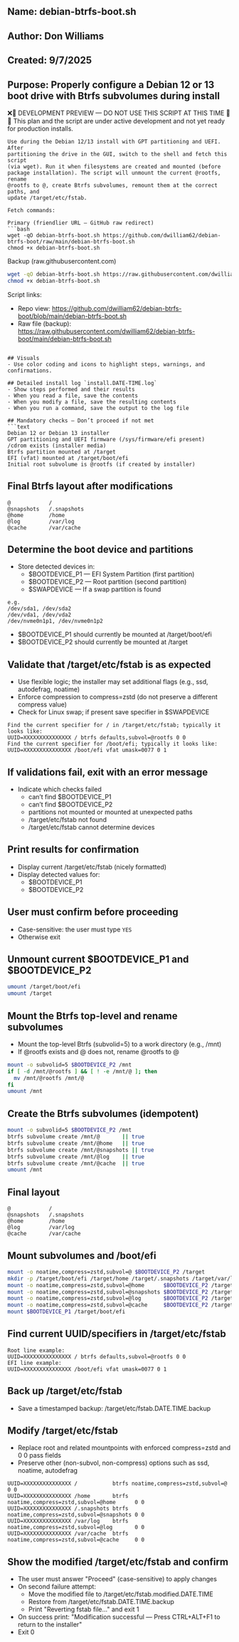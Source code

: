 ## Name: debian-btrfs-boot.sh

## Author: Don Williams

## Created: 9/7/2025

## Purpose: Properly configure a Debian 12 or 13 boot drive with Btrfs subvolumes during install

❌🚧 DEVELOPMENT PREVIEW — DO NOT USE THIS SCRIPT AT THIS TIME 🚧❌
This plan and the script are under active development and not yet ready for production installs.

```text
Use during the Debian 12/13 install with GPT partitioning and UEFI. After
partitioning the drive in the GUI, switch to the shell and fetch this script
(via wget). Run it when filesystems are created and mounted (before
package installation). The script will unmount the current @rootfs, rename
@rootfs to @, create Btrfs subvolumes, remount them at the correct paths, and
update /target/etc/fstab.

Fetch commands:

Primary (friendlier URL — GitHub raw redirect)
```bash
wget -qO debian-btrfs-boot.sh https://github.com/dwilliam62/debian-btrfs-boot/raw/main/debian-btrfs-boot.sh
chmod +x debian-btrfs-boot.sh
```

Backup (raw.githubusercontent.com)
```bash
wget -qO debian-btrfs-boot.sh https://raw.githubusercontent.com/dwilliam62/debian-btrfs-boot/main/debian-btrfs-boot.sh
chmod +x debian-btrfs-boot.sh
```

Script links:
- Repo view: https://github.com/dwilliam62/debian-btrfs-boot/blob/main/debian-btrfs-boot.sh
- Raw file (backup):  https://raw.githubusercontent.com/dwilliam62/debian-btrfs-boot/main/debian-btrfs-boot.sh
```

## Visuals
- Use color coding and icons to highlight steps, warnings, and confirmations.

## Detailed install log `install.DATE-TIME.log`
- Show steps performed and their results
- When you read a file, save the contents
- When you modify a file, save the resulting contents
- When you run a command, save the output to the log file

## Mandatory checks — Don’t proceed if not met
```text
Debian 12 or Debian 13 installer
GPT partitioning and UEFI firmware (/sys/firmware/efi present)
/cdrom exists (installer media)
Btrfs partition mounted at /target
EFI (vfat) mounted at /target/boot/efi
Initial root subvolume is @rootfs (if created by installer)
```

## Final Btrfs layout after modifications
```text
@            /
@snapshots   /.snapshots
@home        /home
@log         /var/log
@cache       /var/cache
```

## Determine the boot device and partitions
- Store detected devices in:
  - $BOOTDEVICE_P1 — EFI System Partition (first partition)
  - $BOOTDEVICE_P2 — Root partition (second partition)
  - $SWAPDEVICE    — If a swap partition is found

```text
e.g.
/dev/sda1, /dev/sda2
/dev/vda1, /dev/vda2
/dev/nvme0n1p1, /dev/nvme0n1p2
```

- $BOOTDEVICE_P1 should currently be mounted at /target/boot/efi
- $BOOTDEVICE_P2 should currently be mounted at /target

## Validate that /target/etc/fstab is as expected
- Use flexible logic; the installer may set additional flags (e.g., ssd, autodefrag, noatime)
- Enforce compression to compress=zstd (do not preserve a different compress value)
- Check for Linux swap; if present save specifier in $SWAPDEVICE

```text
Find the current specifier for / in /target/etc/fstab; typically it looks like:
UUID=XXXXXXXXXXXXXXX / btrfs defaults,subvol=@rootfs 0 0
Find the current specifier for /boot/efi; typically it looks like:
UUID=XXXXXXXXXXXXXXX /boot/efi vfat umask=0077 0 1
```

## If validations fail, exit with an error message
- Indicate which checks failed
  - can’t find $BOOTDEVICE_P1
  - can’t find $BOOTDEVICE_P2
  - partitions not mounted or mounted at unexpected paths
  - /target/etc/fstab not found
  - /target/etc/fstab cannot determine devices

## Print results for confirmation
- Display current /target/etc/fstab (nicely formatted)
- Display detected values for:
  - $BOOTDEVICE_P1
  - $BOOTDEVICE_P2

## User must confirm before proceeding
- Case-sensitive: the user must type `YES`
- Otherwise exit

## Unmount current $BOOTDEVICE_P1 and $BOOTDEVICE_P2
```bash
umount /target/boot/efi
umount /target
```

## Mount the Btrfs top-level and rename subvolumes
- Mount the top-level Btrfs (subvolid=5) to a work directory (e.g., /mnt)
- If @rootfs exists and @ does not, rename @rootfs to @

```bash
mount -o subvolid=5 $BOOTDEVICE_P2 /mnt
if [ -d /mnt/@rootfs ] && [ ! -e /mnt/@ ]; then
  mv /mnt/@rootfs /mnt/@
fi
umount /mnt
```

## Create the Btrfs subvolumes (idempotent)
```bash
mount -o subvolid=5 $BOOTDEVICE_P2 /mnt
btrfs subvolume create /mnt/@       || true
btrfs subvolume create /mnt/@home   || true
btrfs subvolume create /mnt/@snapshots || true
btrfs subvolume create /mnt/@log    || true
btrfs subvolume create /mnt/@cache  || true
umount /mnt
```

## Final layout
```text
@            /
@snapshots   /.snapshots
@home        /home
@log         /var/log
@cache       /var/cache
```

## Mount subvolumes and /boot/efi
```bash
mount -o noatime,compress=zstd,subvol=@ $BOOTDEVICE_P2 /target
mkdir -p /target/boot/efi /target/home /target/.snapshots /target/var/log /target/var/cache
mount -o noatime,compress=zstd,subvol=@home      $BOOTDEVICE_P2 /target/home
mount -o noatime,compress=zstd,subvol=@snapshots $BOOTDEVICE_P2 /target/.snapshots
mount -o noatime,compress=zstd,subvol=@log       $BOOTDEVICE_P2 /target/var/log
mount -o noatime,compress=zstd,subvol=@cache     $BOOTDEVICE_P2 /target/var/cache
mount $BOOTDEVICE_P1 /target/boot/efi
```

## Find current UUID/specifiers in /target/etc/fstab
```text
Root line example:
UUID=XXXXXXXXXXXXXXX / btrfs defaults,subvol=@rootfs 0 0
EFI line example:
UUID=XXXXXXXXXXXXXXX /boot/efi vfat umask=0077 0 1
```

## Back up /target/etc/fstab
- Save a timestamped backup: /target/etc/fstab.DATE.TIME.backup

## Modify /target/etc/fstab
- Replace root and related mountpoints with enforced compress=zstd and 0 0 pass fields
- Preserve other (non-subvol, non-compress) options such as ssd, noatime, autodefrag

```text
UUID=XXXXXXXXXXXXXXX /           btrfs noatime,compress=zstd,subvol=@          0 0
UUID=XXXXXXXXXXXXXXX /home       btrfs noatime,compress=zstd,subvol=@home      0 0
UUID=XXXXXXXXXXXXXXX /.snapshots btrfs noatime,compress=zstd,subvol=@snapshots 0 0
UUID=XXXXXXXXXXXXXXX /var/log    btrfs noatime,compress=zstd,subvol=@log       0 0
UUID=XXXXXXXXXXXXXXX /var/cache  btrfs noatime,compress=zstd,subvol=@cache     0 0
```

## Show the modified /target/etc/fstab and confirm
- The user must answer "Proceed" (case-sensitive) to apply changes
- On second failure attempt:
  - Move the modified file to /target/etc/fstab.modified.DATE.TIME
  - Restore from /target/etc/fstab.DATE.TIME.backup
  - Print "Reverting fstab file..." and exit 1
- On success print: "Modification successful — Press CTRL+ALT+F1 to return to the installer"
- Exit 0
